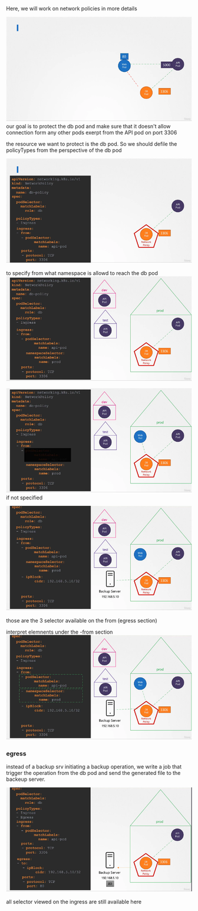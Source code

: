 Here, we will work on network policies in more details

![alt text](resources/image-3.png)
our goal is to protect the db pod and make sure that it doesn't allow connection form any other pods exerpt from the API pod on port 3306


the resource we want to protect is the db pod. So we should defile the policyTypes from the perspective of the db pod

![policiy rhat block all traffic to the bd pod excerpt the api pod traffic](resources/image-4.png)

to specify from what namespace is allowd to reach the db pod
![alt text](resources/image-5.png)


![all pods in the namespace can reach the bd pod but pod outside of that namespace won't be able to reach it](resources/image-6.png)
if not specified 

![if we have an external srv that want to reach a pod](resources/image-7.png)

those are the 3 selector available on the from (egress section)

interpret elemnents under the -from section
![alt text](resources/image-8.png)

### egress
instead of a backup srv initiating a backup operation,  we write a job that trigger the operation from the db pod and send the generated file to the backeup server.

![network-policy with Egress](resources/image-9.png)

all selector viewed on the ingress are still available here